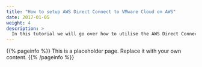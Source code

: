 ```yaml
---
title: "How to setup AWS Direct Connect to VMware Cloud on AWS"
date: 2017-01-05
weight: 4
description: >
  In this tutorial we will go over how to utilise the AWS Direct Connect offering to establish a connection from your on-premise Datacenter to the VMware Cloud on AWS SDDC
---
```


{{% pageinfo %}}
This is a placeholder page. Replace it with your own content.
{{% /pageinfo %}}
